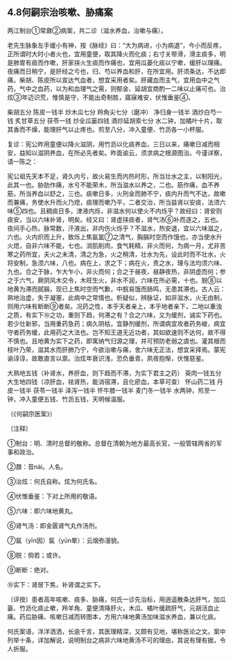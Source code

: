 ## 4.8何嗣宗治咳嗽、胁痛案

两江制台①常鼐②病案，共二诊（滋水养血，治嗽与痛）。

老先生脉象左手缓小有神，按《脉经》曰：“大为病进，小为病退”，今小而反疼，正所谓时大时小者火也，宜用童便，取其降火而化痰；右寸关带滑，滑主痰多，明是肺胃有痰而作嗽，肝家挟火生痰而作痛也，宜用瓜蒌化痰以宁嗽，缓肝以理痛。夜痛而日稍宁，是肝经之亏也，归、芍以养血和肝，在所宜用。肝须条达，不达即痛，柴胡、陈皮所以宣达气血者，想宜采用者矣。肝藏血而主气，宜用血中之气药，气中之血药，以为和血理气之需，则郁金、延胡宜商酌一二味以止痛可也。治炫③年迈识荒，惟慎是守，不能出奇制胜，寤寐难安，伏惟垂鉴④。

柴胡五分  陈皮一钱半  炒木瓜七分  羚角尖七分（磨冲）  净归身一钱半  酒炒白芍一钱  炙甘草五分  茯苓一钱  炒全瓜篓四钱  酒炒延胡索七分  水二钟，加橘叶十片，取其香而不燥，能理肝气以止疼也。煎至八分，冲入童便、竹沥各一小杯服。

复诊：宪公昨用童便以降火滋阴，用竹沥以化痰养血，三日以来，痛嗽日减而相安，益知以滋阴养血，在所必先者矣。昨面谕云，须求病之根源图治。今谨详察，请一陈之： 

宪公祖先天本不足，肾久内亏，故火易生而内热时形，所当壮水之主，以制阳光，此其一也。胁肋作痛，水亏不能荣木，所当滋水以养之，二也。筋作痛，血不养筋，所当养血以舒之，三也。痰嗽日多，火刑金而肺不宁，痰内升而气不达，故嗽而兼痛，务使水升而火乃熄，痰理而嗽乃平，二者交治，所当益肾以安痰，法须六味⑤四也。且稠痰日多，津液内烁，非滋水何以使火不内烁乎？故经曰：肾安则痰安，当以六味补肾，明矣。经又曰：肾虚挟痰者，肾气汤⑥补而逐之，五也。夜间手心热，脉常数，汗液出，非内伤火烁乎？不滋水，热安退，宜以六味滋之，六也。火内炽而上升，致烁上焦氤氲⑦之清气，胸膈时空而作饿也，亦当使水升火熄，自非六味不能，七也。消肌削肉，食气耗精，非火而何，为病一月，尤非苦寒之药所宜，夫火之未清，清之为急，火之稍清，壮水为先，设此时而不壮水，火将安制，急须六味，八也。病在上，求之下；病在火，责之水，理与法均须六味、九也。合之于脉，乍大乍小，非火而何；合之于昼夜，昼静夜热，非阴虚而何；参之于六气，厥阴风木交令，木旺生火，非水不润，六味在所必需，十也。脱⑧以地黄为滞而腻膈，现已上焦时空而气歉，中脘易饿而肠鸣，无患其滞也。古人云：熟地治虚，失于凝塞，此病中之常情也。析疑似，辨脉证，如非滋水，火无由制，则用六味有断断⑨者矣。况药之性，本乎天者亲上，本乎地者亲下，二地以重浊之质，有实下⑩之功，重则下趋，何滞之有？合之六味，又为缓剂，诚实下药也。若少壮新邪，当用重药急药；病久阴枯，宜静剂缓剂，所谓病宜攻者药务峻，病宜守者药务缓，此用药之大法也。岂不知王道无近功者，其如欲速则不达何，故不得不慎也。且地黄为实下之药，即寓纳气归源之理，并可预防老弱之虞也。灌其根而枝叶乃荣，滋其水而肝肺乃宁，今欲治嗽与痛，舍六味无正法，想宜采择焉。蒙宪谕谆谆，故敢直言以禀。治炫年衰识浅，恐负垂青，夙夜抱惭，伏惟慈鉴。

大熟地五钱（补肾水，养肝血，则下趋而不滞，为实下君主之药）  萸肉一钱五分  大生地四钱（凉肝血，袪肾热，能消宿滞，且化瘀血，本草可查）  怀山药二钱  丹皮一钱半  茯苓一钱半  泽泻一钱半  怀牛膝一钱半  麦门冬一钱半  水两钟，煎至一钟，冲入童便五钱、竹沥五钱，天明候温服。

（《何嗣宗医案》）

〔注释〕

①制台：明、清时总督的敬称。总督在清朝为地方最高长官，一般管辖两省的军事和政治。

②鼐：音nài。人名。

③治炫：何氏自称。炫为何氏名。

④伏惟垂鉴：下对上所用的敬语。

⑤六味：即六味地黄丸。

⑥肾气汤：即金匮肾气丸作汤剂。

⑦氤（yīn因）氤（yūn晕）：云烟弥漫貌。

⑧脱：倘若；或许。

⑨断断：绝对。

⑩实下：肾居下焦，补肾谓之实下。

〔评按〕患者高年咳嗽、痰多、胁痛，何氏一诊先治标，用逍遥散条达肝气，加瓜篓、竹沥化痰止嗽，羚羊角、童便清降肝火，木瓜、橘叶缓疏肝气，元胡活血止痛。药后胁痛、咳嗽日减而转图本，方用六味地黄汤加味滋水养血，兼以化痰。

何氏案语，洋洋洒洒，长逾千言，其医理精深，又颇有见地，堪称医论之文。案中列举十条，详加解说，说明制台之病非六味地黄汤不可的理由，其说有理有据，令人折服。
